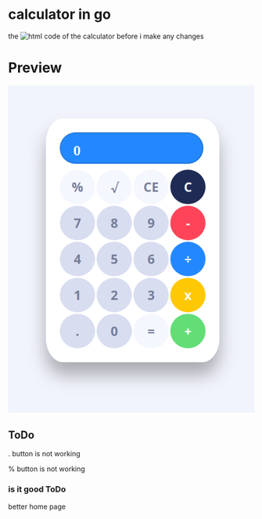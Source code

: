 # calculator in go


the ![html code](https://www.geeksforgeeks.org/html-calculator/) of the calculator before i make any changes

# Preview
![alt text](https://github.com/alihes/calc/blob/main/static/Screenshot_20240223_224955.png)

## ToDo

. button is not working

% button is not working

### is it good ToDo
better home page
